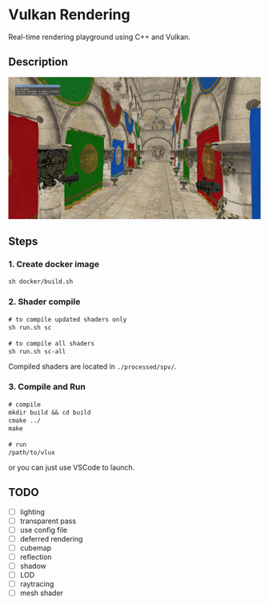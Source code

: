 # Vulkan Rendering
Real-time rendering playground using C++ and Vulkan.

## Description
![screenshot](assets/screenshot.png)

## Steps
### 1. Create docker image
```shell
sh docker/build.sh
```

### 2. Shader compile
```shell
# to compile updated shaders only
sh run.sh sc

# to compile all shaders
sh run.sh sc-all
```
Compiled shaders are located in `./processed/spv/`.

### 3. Compile and Run
```shell 
# compile
mkdir build && cd build
cmake ../
make

# run
/path/to/vlux
```
or you can just use VSCode to launch.


## TODO
- [ ] lighting
- [ ] transparent pass
- [ ] use config file
- [ ] deferred rendering
- [ ] cubemap
- [ ] reflection
- [ ] shadow
- [ ] LOD
- [ ] raytracing
- [ ] mesh shader
